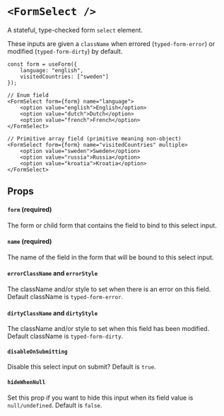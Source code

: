 # `<FormSelect />`

A stateful, type-checked form `select` element.

These inputs are given a `className` when errored (`typed-form-error`) or modified (`typed-form-dirty`) by default.

```tsx
const form = useForm({
    language: "english",
    visitedCountries: ["sweden"]
});

// Enum field
<FormSelect form={form} name="language">
    <option value="english">English</option>
    <option value="dutch">Dutch</option>
    <option value="french">French</option>
</FormSelect>

// Primitive array field (primitive meaning non-object)
<FormSelect form={form} name="visitedCountries" multiple>
    <option value="sweden">Sweden</option>
    <option value="russia">Russia</option>
    <option value="kroatia">Kroatia</option>
</FormSelect>

```

## Props

#### `form` (required)

The form or child form that contains the field to bind to this select input.

#### `name` (required)

The name of the field in the form that will be bound to this select input.

#### `errorClassName` and `errorStyle`

The className and/or style to set when there is an error on this field. Default className is `typed-form-error`.

#### `dirtyClassName` and `dirtyStyle`

The className and/or style to set when this field has been modified. Default className is `typed-form-dirty`.

#### `disableOnSubmitting`

Disable this select input on submit? Default is `true`.

#### `hideWhenNull`

Set this prop if you want to hide this input when its field value is `null/undefined`. Default is `false`.
